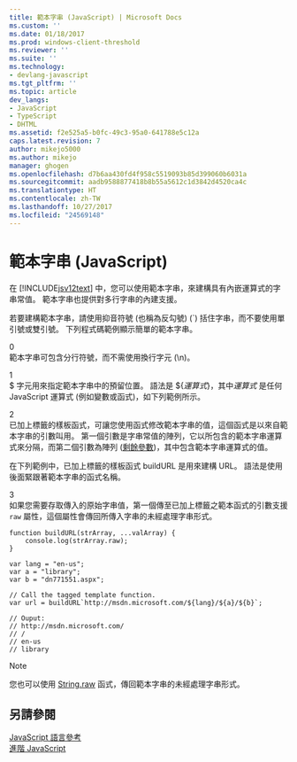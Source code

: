 ```yaml
---
title: 範本字串 (JavaScript) | Microsoft Docs
ms.custom: ''
ms.date: 01/18/2017
ms.prod: windows-client-threshold
ms.reviewer: ''
ms.suite: ''
ms.technology:
- devlang-javascript
ms.tgt_pltfrm: ''
ms.topic: article
dev_langs:
- JavaScript
- TypeScript
- DHTML
ms.assetid: f2e525a5-b0fc-49c3-95a0-641788e5c12a
caps.latest.revision: 7
author: mikejo5000
ms.author: mikejo
manager: ghogen
ms.openlocfilehash: d7b6aa430fd4f958c5519093b85d399060b6031a
ms.sourcegitcommit: aadb9588877418b8b55a5612c1d3842d4520ca4c
ms.translationtype: HT
ms.contentlocale: zh-TW
ms.lasthandoff: 10/27/2017
ms.locfileid: "24569148"
---
```

# <a name="template-strings-javascript"></a>範本字串 (JavaScript)
在 [!INCLUDE[jsv12text](../../javascript/includes/jsv12text-md.md)] 中，您可以使用範本字串，來建構具有內嵌運算式的字串常值。 範本字串也提供對多行字串的內建支援。  
  
 若要建構範本字串，請使用抑音符號 (也稱為反勾號) (`) 括住字串，而不要使用單引號或雙引號。 下列程式碼範例顯示簡單的範本字串。  
  
<CodeContentPlaceHolder>0</CodeContentPlaceHolder>  
 範本字串可包含分行符號，而不需使用換行字元 (\n)。  
  
<CodeContentPlaceHolder>1</CodeContentPlaceHolder>  
 $ 字元用來指定範本字串中的預留位置。 語法是 ${*運算式*}，其中*運算式* 是任何 JavaScript 運算式 (例如變數或函式)，如下列範例所示。  
  
<CodeContentPlaceHolder>2</CodeContentPlaceHolder>  
 已加上標籤的樣板函式，可讓您使用函式修改範本字串的值，這個函式是以來自範本字串的引數叫用。 第一個引數是字串常值的陣列，它以所包含的範本字串運算式來分隔，而第二個引數為陣列 ([剩餘參數](../../javascript/functions-javascript.md))，其中包含範本字串運算式的值。  
  
 在下列範例中，已加上標籤的樣板函式 buildURL 是用來建構 URL。 語法是使用後面緊跟著範本字串的函式名稱。  
  
<CodeContentPlaceHolder>3</CodeContentPlaceHolder>  
 如果您需要存取傳入的原始字串值，第一個傳至已加上標籤之範本函式的引數支援 `raw` 屬性，這個屬性會傳回所傳入字串的未經處理字串形式。  
  
```  
function buildURL(strArray, ...valArray) {  
    console.log(strArray.raw);  
}  
  
var lang = "en-us";  
var a = "library";  
var b = "dn771551.aspx";  
  
// Call the tagged template function.  
var url = buildURL`http://msdn.microsoft.com/${lang}/${a}/${b}`;  
  
// Ouput:  
// http://msdn.microsoft.com/  
// /  
// en-us  
// library  
```  
  
> [!NOTE]
>  您也可以使用 [String.raw](../../javascript/reference/string-raw-function-javascript.md) 函式，傳回範本字串的未經處理字串形式。  
  
## <a name="see-also"></a>另請參閱  
 [JavaScript 語言參考](../../javascript/javascript-language-reference.md)   
 [進階 JavaScript](../../javascript/advanced/advanced-javascript.md)